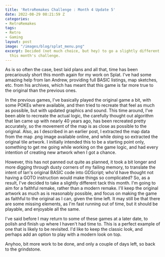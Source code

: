 ```yaml
---
title: 'RetroRemakes Challenge : Month 4 Update 5'
date: 2022-08-29 08:21:59 Z
categories:
- RetroRemakes
tags:
- Retro
- Gaming
layout: post
image: "/images/blog/splat_menu.png"
excerpt: Decided (not much choice, but hey) to go a slightly different direction with
  this month's challenge.
---
```


As is so often the case, best laid plans and all that, time has been precariously short this month again for my work on Splat. I've had some amazing help from Ian Andrew, providing full BASIC listings, map sketches, etc. from his archives, which has meant that this game is far more true to the original than the previous ones.

In the previous games, I've basically played the original game a bit, with some POKEs where available, and then tried to recreate that feel as much as possible, but with updated graphics and sound. This time around, I've been able to recreate the actual logic, the carefully thought out algorithm that Ian came up with nearly 40 years ago, has been recreated pretty accurately, so the movement of the map is as close as possible to the original. Also, as I described in an earlier post, I extracted the map data from the map .png image available online, and while doing so extracted the original tile artwork. I initially intended this to be a starting point only, something to get me going while working on the game logic, and had every intention of creating new artwork when I got a chance. 

However, this has not panned out quite as planned, it took a bit longer and more digging through dusty corners of my failing memory, to translate the intent of Ian's original BASIC code into GDScript; who'd have thought not having a GOTO instruction would make things so complicated? So, as a result, I've decided to take a slightly different tack this month. I'm going to aim for a faithful remake, rather than a modern remake. I'll keep the original artwork as much as is reasonably possible, and focus on making the game as faithful to the original as I can, given the time left. It may still be that there are some missing elements, as I'm fast running out of time, but it should be playable, and enjoyable all the same.

I've said before I may return to some of these games at a later date, to polish and finish up where I haven't had time to. This is a perfect example of one that is likely to be revisited. I'd like to keep the classic look, and perhaps add an option to play with a modern look on top.

Anyhoo, bit more work to be done, and only a couple of days left, so back to the grindstone.